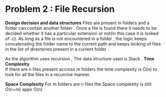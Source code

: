 # Problem 2 : File Recursion

**Design decision and  data structures**
Files are present in folders and a folder can contain another folder . Once a file is found there it needs to be decided  whether it has a particular extension or not(in this case it is looked of .c). As long as a file is not encountered in a folder , the logic keeps concatenating the folder name to the current path and keeps looking of files in the list of directories present in a current folder  . 

As the algorithm uses recursion , The data structure used is Stack .
**Time Complexity**  
If there are n files  present accross  m folders 
the time complexity is O(n)  to look for all the files in a recurcive manner. 

**Space Complexity**
For m folders are n files  the Space complexity is still O(n+m)  appx O(n)
